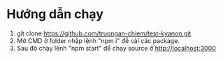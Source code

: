 # Hướng dẫn chạy
1. git clone https://github.com/truongan-chiem/test-kyanon.git
2. Mở CMD ở folder nhập lệnh "npm i" để cài các package.
3. Sau đó chạy lênh "npm start" để chạy source ở [http://localhost:3000](http://localhost:3000/)
